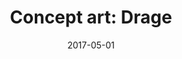 ---
title: "Concept art: Drage"
date: 2017-05-01
categories:
    - svart hvit
tags:
    - fantasi
span: 3w
---